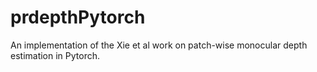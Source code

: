 # prdepthPytorch
An implementation of the Xie et al work on patch-wise monocular depth estimation in Pytorch.
